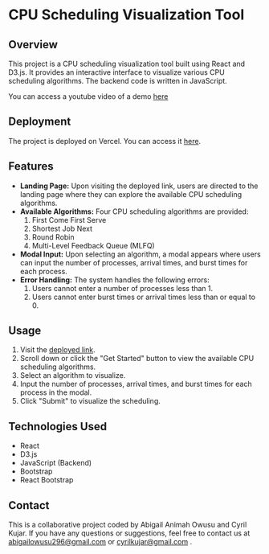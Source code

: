 # CPU Scheduling Visualization Tool

## Overview
This project is a CPU scheduling visualization tool built using React and D3.js. It provides an interactive interface to visualize various CPU scheduling algorithms. The backend code is written in JavaScript. 

You can access a youtube video of a demo [here](https://www.youtube.com/watch?v=yxLUkck-Xok)

## Deployment
The project is deployed on Vercel. You can access it [here](https://cpu-scheduling-visualisation.vercel.app/).

## Features
- **Landing Page:** Upon visiting the deployed link, users are directed to the landing page where they can explore the available CPU scheduling algorithms.
- **Available Algorithms:** Four CPU scheduling algorithms are provided:
  1. First Come First Serve
  2. Shortest Job Next
  3. Round Robin
  4. Multi-Level Feedback Queue (MLFQ)
- **Modal Input:** Upon selecting an algorithm, a modal appears where users can input the number of processes, arrival times, and burst times for each process.
- **Error Handling:** The system handles the following errors:
  1. Users cannot enter a number of processes less than 1.
  2. Users cannot enter burst times or arrival times less than or equal to 0.

## Usage
1. Visit the [deployed link](https://cpu-scheduling-visualisation.vercel.app/).
2. Scroll down or click the "Get Started" button to view the available CPU scheduling algorithms.
3. Select an algorithm to visualize.
4. Input the number of processes, arrival times, and burst times for each process in the modal.
5. Click "Submit" to visualize the scheduling.

## Technologies Used
- React
- D3.js
- JavaScript (Backend)
- Bootstrap
- React Bootstrap


## Contact
This is a collaborative project coded by Abigail Animah Owusu and Cyril Kujar.
If you have any questions or suggestions, feel free to contact us at [abigailowusu296@gmail.com](mailto:your-email@example.com) or [cyrilkujar@gmail.com](mailto:your-email@example.com) .